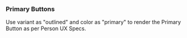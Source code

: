 ### Primary Buttons
Use variant as "outlined" and color as "primary" to render
the Primary Button as per Person UX Specs.
